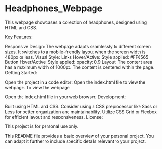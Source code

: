 # Headphones_Webpage



This webpage showcases a collection of headphones, designed using HTML and CSS.

Key Features:

Responsive Design:
The webpage adapts seamlessly to different screen sizes.
It switches to a mobile-friendly layout when the screen width is 480px or less.
Visual Style:
Links Hover/Active: Style applied: #FF6565
Button Hover/Active: Style applied: opacity: 0.9
Layout:
The content area has a maximum width of 1000px.
The content is centered within the page.
Getting Started:

Open the project in a code editor:
Open the index.html file to view the webpage.
To view the webpage:

Open the index.html file in your web browser.
Development:

Built using HTML and CSS.
Consider using a CSS preprocessor like Sass or Less for better organization and maintainability.
Utilize CSS Grid or Flexbox for efficient layout and responsiveness.
License:

This project is for personal use only.

This README file provides a basic overview of your personal project. You can adapt it further to include specific details relevant to your project.